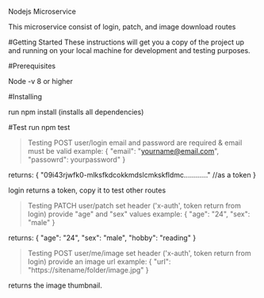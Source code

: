 Nodejs Microservice

This microservice consist of login, patch, and image download routes

#Getting Started
These instructions will get you a copy of the project up and running on your local machine for development and testing purposes. 

#Prerequisites

Node -v 8 or higher

#Installing

run npm install (installs all dependencies)

#Test
run npm test

>Testing POST user/login
email and password are required & email must be valid
example:
{
    "email": "yourname@email.com",
    "passowrd": yourpassword"
}

returns:
{
    "09i43rjwfk0-mlksfkdcokkmdslcmkskfldmc............" //as a token
}

login returns a token, copy it to test other routes

>Testing PATCH user/patch
set header ('x-auth', token return from login)
provide "age" and "sex" values
example:
{
    "age": "24",
    "sex": "male"
}

returns:
{
    "age": "24",
    "sex": "male",
    "hobby": "reading"
}

>Testing POST user/me/image
set header ('x-auth', token return from login)
provide an image url
example:
{
    "url": "https://sitename/folder/image.jpg"
}

returns the image thumbnail.